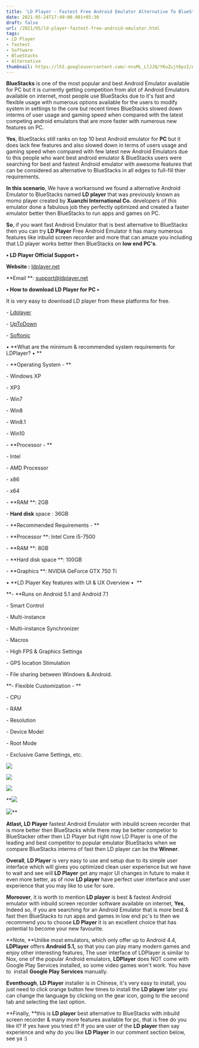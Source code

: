 ```yaml
---
title: 'LD Player - Fastest Free Android Emulator Alternative To BlueStacks On PC! '
date: 2021-05-24T17:49:00.001+05:30
draft: false
url: /2021/05/ld-player-fastest-free-android-emulator.html
tags: 
- LD Player
- fastest
- Software
- BlueStacks
- Alternative
thumbnail: https://lh3.googleusercontent.com/-nnsML_LlJJQ/YKuZujt6pzI/AAAAAAAAEqE/zl32qjh0dfk_1k5qFsium4TtUP3okiEgwCLcBGAsYHQ/s1600/1621858740162297-0.png "LD Player - Fastest Free Android Emulator Alternative To BlueStacks On PC!"
--- 
```


  

**BlueStacks** is one of the most popular and best Android Emulator available for PC but it is currently getting competition from alot of Android Emulators available on internet, most people use BlueStacks due to it's fast and flexible usage with numerous options available for the users to modify system in settings to the core but recent times BlueStacks slowed down interms of user usage and gaming speed when compared with the latest competing android emulators that are more faster with numerous new features on PC. 

  

**Yes**, BlueStacks still ranks on top 10 best Android emulator for **PC** but it does lack few features and also slowed down in terms of users usage and gaming speed when compared with few latest new Android Emulators due to this people who want best android emulator & BlueStacks users were searching for best and fastest Android emulator with awesome features that can be considered as alternative to BlueStacks in all edges to full-fill thier requirements. 

  

**In this scenario**, We have a workaround we found a alternative Android Emulator to BlueStacks named **LD player** that was previously known as momo player created by **Xuanzhi International Co.** developers of this emulator done a fabulous job they perfectly optimized and created a faster emulator better then BlueStacks to run apps and games on PC. 

  

**So**, if you want fast Android Emulator that is best alternative to BlueStacks then you can try **LD Player** Free Android Emulator it has many numerous features like inbuild screen recorder and more that can amaze you including that LD player works better then BlueStacks on **low end PC's**. 

  

**• LD Player Official Support •**

  

**Website :** [ldplayer.net](http://ldplayer.net)

**Email **: [support@ldplayer.net](http://support@ldplayer.net)  

  

**• How to download LD Player for PC •**

It is very easy to download LD player from these platforms for free. 

  

\- [Ldplayer](http://www.ldplayer.net)

\- [UpToDown](https://momo-app-player.en.uptodown.com/windows)

\- [Softonic](https://ld-player.en.softonic.com/)

  

• **What are the minimum & recommended system requirements for LDPlayer? • **

  

\- **Operating System - **

  

\- Windows XP 

\- XP3

\- Win7

\- Win8

\- Win8.1

\- Win10

  

\- **Processor - **

  

\- Intel 

\- AMD Processor 

\- x86

\- x64  

  

\- **RAM **: 2GB  

\- **Hard disk** space : 36GB  

  

\- **Recommended Requirements - **

  

\- **Processor **: Intel Core i5-7500  

\- **RAM **: 8GB  

\- **Hard disk space **: 100GB  

\- **Graphics **: NVIDIA GeForce GTX 750 Ti  

  

• **LD Player Key features with UI & UX Overview •  **

**\- **Runs on Android 5.1 and Android 7.1

\- Smart Control

\- Multi-instance

\- Multi-instance Synchronizer

\- Macros 

\- High FPS & Graphics Settings

\- GPS location Stimulation

\- File sharing between Windows &.Android.  

  

**\- Flexible Customization - **

  

\- CPU  

\- RAM  

\- Resolution

\- Device Model

\- Root Mode

\- Exclusive Game Settings, etc.

 **![](https://lh3.googleusercontent.com/--U-jFci_1_o/YKuZs2XeY8I/AAAAAAAAEqA/Z9PbgYG39LUGOFAJg0IRmAHVlDIVCW0-QCLcBGAsYHQ/s1600/1621858734508378-1.png)** 

 **![](https://lh3.googleusercontent.com/-d8EIiDOO9CU/YKuZrS4Q1KI/AAAAAAAAEp8/4m5wBfX9zFMS-kWokXcZMqo9yxSn9gxkgCLcBGAsYHQ/s1600/1621858729774723-2.png)** 

 **![](https://lh3.googleusercontent.com/-mDFJn9ZzCA4/YKuZqF40IlI/AAAAAAAAEp4/M_OfEu1C4kcDediFTgs0D9Gf2Iwn1qLJACLcBGAsYHQ/s1600/1621858723370608-3.png)** 

 **![](https://lh3.googleusercontent.com/-o2DFe_TiAFQ/YKuZoq4CzwI/AAAAAAAAEp0/rB14FKIfRJIx_G70XsHnJMk0cwwp8h6jACLcBGAsYHQ/s1600/1621858718411836-4.png) 

  

 ![](https://lh3.googleusercontent.com/-rWJE0D6994M/YKuZnVHmtXI/AAAAAAAAEpw/o744XaL_T3Yd2NxawKwRX4YHwperqM2TgCLcBGAsYHQ/s1600/1621858709427557-5.png)** 

**Atlast, LD Player** fastest Android Emulator with inbuild screen recorder that is more better then BlueStacks while there may be better competior to BlueStacker other then LD Player but right now LD Player is one of the leading and best competitor to popular emulator BlueStacks when we compare BlueStacks interms of fast then LD player can be the **Winner**.   

  

**Overall**, **LD Player** is very easy to use and setup due to its simple user interface which will gives you optimized clean user experience but we have to wait and see will **LD Player** get any major UI changes in future to make it even more better, as of now **LD player** have perfect user interface and user experience that you may like to use for sure.   

  

**Moreover**, it is worth to mention **LD player** is best & fastest Android emulator with inbuild screen recorder software available on internet, **Yes**, Indeed so, if you are searching for an Android Emulator that is more best & fast then BlueStacks to run apps and games in low end pc's to then we recommend you to choose **LD Player** it is an excellent choice that has potential to become your new favourite.   

  

**Note, **Unlike most emulators, which only offer up to Android 4.4, **LDPlayer** offers **Android 5.1,** so that you can play many modern games and enjoy other interesting features, The user interface of LDPlayer is similar to Nox, one of the popular Android emulators, **LDPlayer** does NOT come with Google Play Services installed, so some video games won't work. You have to  install **Google Play Services** manually.

  

  

**Eventhough**, **LD Player** installer is in Chinese, it's very easy to install, you just need to click orange button few times to install the **LD player** later you can change the language by clicking on the gear icon, going to the second tab and selecting the last option.   

  

**Finally, **this is **LD player** best alternative to BlueStacks with inbuild screen recorder & many more features available for pc, that is free do you like it? If yes have you tried it? If you are user of the **LD player** then say experience and why do you like **LD Player** in our comment section below, see ya :)